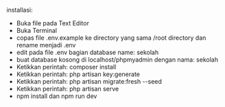 
installasi:
- Buka file pada Text Editor
- Buka Terminal
- copas file .env.example ke directory yang sama /root directory dan rename menjadi .env
- edit pada file .env bagian database name: sekolah
- buat database kosong di localhost/phpmyadmin dengan nama: sekolah
- Ketikkan perintah: composer install
- Ketikkan perintah: php artisan key:generate
- Ketikkan perintah: php artisan migrate:fresh --seed
- Ketikkan perintah: php artisan serve
- npm install dan npm run dev
